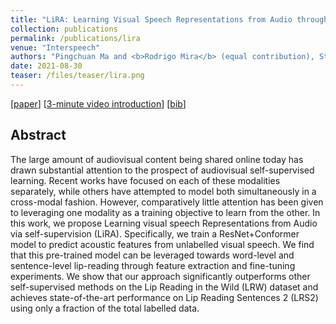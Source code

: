 ```yaml
---
title: "LiRA: Learning Visual Speech Representations from Audio through Self-Supervision"
collection: publications
permalink: /publications/lira
venue: "Interspeech"
authors: "Pingchuan Ma and <b>Rodrigo Mira</b> (equal contribution), Stavros Petridis, Björn W. Schuller, Maja Pantic"
date: 2021-08-30
teaser: /files/teaser/lira.png
---
```


[[paper](https://www.isca-speech.org/archive/interspeech_2021/ma21c_interspeech.html)] [[3-minute video introduction](https://www.superlectures.com/interspeech2021/lira-learning-visual-speech-representations-from-audio-through-self-supervision-3-minutes-introduction)] [[bib](/files/bib/lira.bib)]

## Abstract
The large amount of audiovisual content being shared online today has drawn substantial attention to the prospect of audiovisual self-supervised learning. Recent works have focused on each of these modalities separately, while others have attempted to model both simultaneously in a cross-modal fashion. However, comparatively little attention has been given to leveraging one modality as a training objective to learn from the other. In this work, we propose Learning visual speech Representations from Audio via self-supervision (LiRA). Specifically, we train a ResNet+Conformer model to predict acoustic features from unlabelled visual speech. We find that this pre-trained model can be leveraged towards word-level and sentence-level lip-reading through feature extraction and fine-tuning experiments. We show that our approach significantly outperforms other self-supervised methods on the Lip Reading in the Wild (LRW) dataset and achieves state-of-the-art performance on Lip Reading Sentences 2 (LRS2) using only a fraction of the total labelled data.